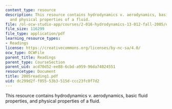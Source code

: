 ```yaml
---
content_type: resource
description: This resource contains hydrodynamics v. aerodynamics, basic fluid properties,
  and physical properties of a fluid.
file: /ol-ocw-studio-app/courses/2-016-hydrodynamics-13-012-fall-2005/dc299d2ff05553b3515dccc23fc0f7d2_2005reading1.pdf
file_size: 116299
file_type: application/pdf
learning_resource_types:
- Readings
license: https://creativecommons.org/licenses/by-nc-sa/4.0/
ocw_type: OCWFile
parent_title: Readings
parent_type: CourseSection
parent_uid: acd70d52-ee88-6cbd-a959-96da74024551
resourcetype: Document
title: 2005reading1.pdf
uid: dc299d2f-f055-53b3-515d-ccc23fc0f7d2
---
```

This resource contains hydrodynamics v. aerodynamics, basic fluid properties, and physical properties of a fluid.